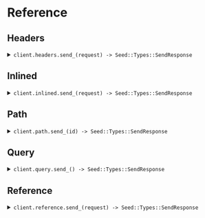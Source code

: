 # Reference
## Headers
<details><summary><code>client.headers.send_(request) -> Seed::Types::SendResponse</code></summary>
<dl>
<dd>

#### 🔌 Usage

<dl>
<dd>

<dl>
<dd>

```ruby
client.headers.send_(
  endpointVersion: '02-12-2024',
  async: true,
  query: 'What is the weather today'
);
```
</dd>
</dl>
</dd>
</dl>

#### ⚙️ Parameters

<dl>
<dd>

<dl>
<dd>

**endpointVersion:** `String` 
    
</dd>
</dl>

<dl>
<dd>

**async:** `Internal::Types::Boolean` 
    
</dd>
</dl>

<dl>
<dd>

**query:** `String` 
    
</dd>
</dl>
</dd>
</dl>


</dd>
</dl>
</details>

## Inlined
<details><summary><code>client.inlined.send_(request) -> Seed::Types::SendResponse</code></summary>
<dl>
<dd>

#### 🔌 Usage

<dl>
<dd>

<dl>
<dd>

```ruby
client.inlined.send_(
  temperature: 10.1,
  prompt: 'You are a helpful assistant',
  context: "You're super wise",
  aliasedContext: "You're super wise",
  maybeContext: "You're super wise",
  objectWithLiteral: {
    nestedLiteral: {
      myLiteral: 'How super cool'
    }
  },
  stream: false,
  query: 'What is the weather today'
);
```
</dd>
</dl>
</dd>
</dl>

#### ⚙️ Parameters

<dl>
<dd>

<dl>
<dd>

**prompt:** `String` 
    
</dd>
</dl>

<dl>
<dd>

**context:** `String` 
    
</dd>
</dl>

<dl>
<dd>

**query:** `String` 
    
</dd>
</dl>

<dl>
<dd>

**temperature:** `Integer` 
    
</dd>
</dl>

<dl>
<dd>

**stream:** `Internal::Types::Boolean` 
    
</dd>
</dl>

<dl>
<dd>

**aliasedContext:** `String` 
    
</dd>
</dl>

<dl>
<dd>

**maybeContext:** `String` 
    
</dd>
</dl>

<dl>
<dd>

**objectWithLiteral:** `Seed::Inlined::Types::ATopLevelLiteral` 
    
</dd>
</dl>
</dd>
</dl>


</dd>
</dl>
</details>

## Path
<details><summary><code>client.path.send_(id) -> Seed::Types::SendResponse</code></summary>
<dl>
<dd>

#### 🔌 Usage

<dl>
<dd>

<dl>
<dd>

```ruby
client.path.send_();
```
</dd>
</dl>
</dd>
</dl>

#### ⚙️ Parameters

<dl>
<dd>

<dl>
<dd>

**id:** `String` 
    
</dd>
</dl>
</dd>
</dl>


</dd>
</dl>
</details>

## Query
<details><summary><code>client.query.send_() -> Seed::Types::SendResponse</code></summary>
<dl>
<dd>

#### 🔌 Usage

<dl>
<dd>

<dl>
<dd>

```ruby
client.query.send_(
  prompt: 'You are a helpful assistant',
  optionalPrompt: 'You are a helpful assistant',
  aliasPrompt: 'You are a helpful assistant',
  aliasOptionalPrompt: 'You are a helpful assistant',
  stream: false,
  optionalStream: false,
  aliasStream: false,
  aliasOptionalStream: false,
  query: 'What is the weather today'
);
```
</dd>
</dl>
</dd>
</dl>

#### ⚙️ Parameters

<dl>
<dd>

<dl>
<dd>

**prompt:** `String` 
    
</dd>
</dl>

<dl>
<dd>

**optionalPrompt:** `String` 
    
</dd>
</dl>

<dl>
<dd>

**aliasPrompt:** `String` 
    
</dd>
</dl>

<dl>
<dd>

**aliasOptionalPrompt:** `String` 
    
</dd>
</dl>

<dl>
<dd>

**query:** `String` 
    
</dd>
</dl>

<dl>
<dd>

**stream:** `Internal::Types::Boolean` 
    
</dd>
</dl>

<dl>
<dd>

**optionalStream:** `Internal::Types::Boolean` 
    
</dd>
</dl>

<dl>
<dd>

**aliasStream:** `Internal::Types::Boolean` 
    
</dd>
</dl>

<dl>
<dd>

**aliasOptionalStream:** `Internal::Types::Boolean` 
    
</dd>
</dl>
</dd>
</dl>


</dd>
</dl>
</details>

## Reference
<details><summary><code>client.reference.send_(request) -> Seed::Types::SendResponse</code></summary>
<dl>
<dd>

#### 🔌 Usage

<dl>
<dd>

<dl>
<dd>

```ruby
client.reference.send_({
  prompt: 'You are a helpful assistant',
  stream: false,
  context: "You're super wise",
  query: 'What is the weather today',
  containerObject: {
    nestedObjects: [{
      literal1: 'literal1',
      literal2: 'literal2',
      strProp: 'strProp'
    }]
  }
});
```
</dd>
</dl>
</dd>
</dl>

#### ⚙️ Parameters

<dl>
<dd>

<dl>
<dd>

**request:** `Seed::Reference::Types::SendRequest` 
    
</dd>
</dl>
</dd>
</dl>


</dd>
</dl>
</details>
